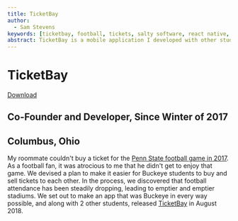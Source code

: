 ```yaml
---
title: TicketBay
author:
  - Sam Stevens
keywords: [ticketbay, football, tickets, salty software, react native, node.js]
abstract: TicketBay is a mobile application I developed with other students from The Ohio State University.
---
```


# TicketBay
[Download](https://www.salty.software/ticketbay/download)

## Co-Founder and Developer, Since Winter of 2017

## Columbus, Ohio

My roommate couldn't buy a ticket for the [Penn State football game in 2017](https://www.si.com/college-football/2017/10/28/penn-state-ohio-state-analysis-jt-barrett). As a football fan, it was atrocious to me that he didn't get to enjoy that game. We devised a plan to make it easier for Buckeye students to buy and sell tickets to each other. In the process, we discovered that football attendance has been steadily dropping, leading to emptier and emptier stadiums. We set out to make an app that was Buckeye in every way possible, and along with 2 other students, released [TicketBay](https://www.salty.software/ticketbay/download) in August 2018.
